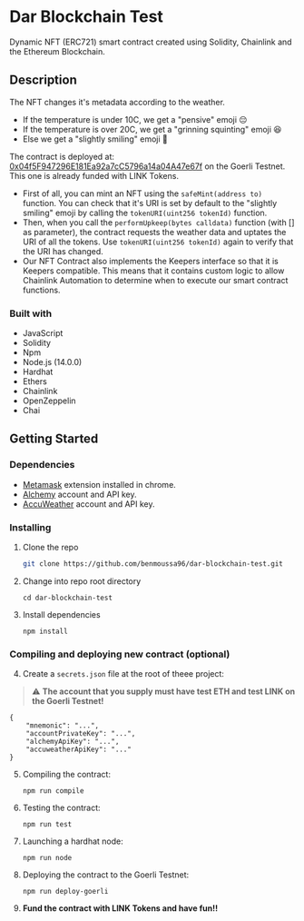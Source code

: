 # Dar Blockchain Test
Dynamic NFT (ERC721) smart contract created using Solidity, Chainlink and the Ethereum Blockchain.

## Description

The NFT changes it's metadata according to the weather.
* If the temperature is under 10C, we get a "pensive" emoji 😔
* If the temperature is over 20C, we get a "grinning squinting" emoji 😆
* Else we get a "slightly smiling" emoji 🙂

The contract is deployed at: [0x04f5F947296E181Ea92a7cC5796a14a04A47e67f](https://goerli.etherscan.io/address/0x04f5F947296E181Ea92a7cC5796a14a04A47e67f) on the Goerli Testnet. This one is already funded with LINK Tokens.
* First of all, you can mint an NFT using the `safeMint(address to)` function. You can check that it's URI is set by default to the "slightly smiling" emoji by calling the `tokenURI(uint256 tokenId)` function.
* Then, when you call the `performUpkeep(bytes calldata)` function (with [] as parameter), the contract requests the weather data and uptates the URI of all the tokens. Use `tokenURI(uint256 tokenId)` again to verify that the URI has changed.
* Our NFT Contract also implements the Keepers interface so that it is Keepers compatible. This means that it contains custom logic to allow Chainlink Automation to determine when to execute our smart contract functions.

### Built with

* JavaScript
* Solidity
* Npm
* Node.js (14.0.0)
* Hardhat
* Ethers
* Chainlink
* OpenZeppelin
* Chai

## Getting Started

### Dependencies

* [Metamask](https://metamask.io) extension installed in chrome.
* [Alchemy](https://alchemy.com) account and API key.
* [AccuWeather](https://developer.accuweather.com/) account and API key.

### Installing

1. Clone the repo

   ```sh
   git clone https://github.com/benmoussa96/dar-blockchain-test.git
   ```
2. Change into repo root directory

    ```
    cd dar-blockchain-test
    ```
3. Install dependencies

    ```
    npm install
    ```

### Compiling and deploying new contract (optional)

4. Create a `secrets.json` file at the root of theee project:
> :warning: **The account that you supply must have test ETH and test LINK on the Goerli Testnet!**

    {
        "mnemonic": "...",
        "accountPrivateKey": "...",
        "alchemyApiKey": "...",
        "accuweatherApiKey": "..."
    }
5. Compiling the contract:

    ```
    npm run compile
    ```
6. Testing the contract:

    ```
    npm run test
    ```
7. Launching a hardhat node:

    ```
    npm run node
    ```
8. Deploying the contract to the Goerli Testnet:

    ```
    npm run deploy-goerli
    ```
9. **Fund the contract with LINK Tokens and have fun!!**
